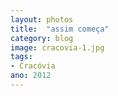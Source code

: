 ```yaml
---
layout: photos
title:  "assim começa"
category: blog
image: cracovia-1.jpg
tags:
- Cracóvia
ano: 2012
---
```





